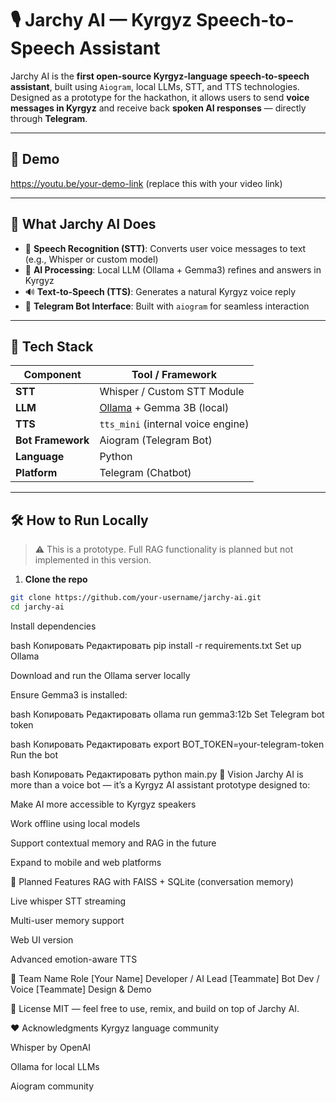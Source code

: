 # 🎙️ Jarchy AI — Kyrgyz Speech-to-Speech Assistant

Jarchy AI is the **first open-source Kyrgyz-language speech-to-speech assistant**, built using `Aiogram`, local LLMs, STT, and TTS technologies. Designed as a prototype for the hackathon, it allows users to send **voice messages in Kyrgyz** and receive back **spoken AI responses** — directly through **Telegram**.

---

## 🚀 Demo

https://youtu.be/your-demo-link (replace this with your video link)

---

## 🧠 What Jarchy AI Does

- 🎤 **Speech Recognition (STT)**: Converts user voice messages to text (e.g., Whisper or custom model)
- 🤖 **AI Processing**: Local LLM (Ollama + Gemma3) refines and answers in Kyrgyz
- 🔊 **Text-to-Speech (TTS)**: Generates a natural Kyrgyz voice reply
- 💬 **Telegram Bot Interface**: Built with `aiogram` for seamless interaction

---

## 🧩 Tech Stack

| Component        | Tool / Framework            |
|------------------|-----------------------------|
| **STT**          | Whisper / Custom STT Module |
| **LLM**          | [Ollama](https://ollama.ai/) + Gemma 3B (local) |
| **TTS**          | `tts_mini` (internal voice engine) |
| **Bot Framework**| Aiogram (Telegram Bot)      |
| **Language**     | Python                      |
| **Platform**     | Telegram (Chatbot)          |

---

## 🛠 How to Run Locally

> ⚠️ This is a prototype. Full RAG functionality is planned but not implemented in this version.

1. **Clone the repo**
```bash
git clone https://github.com/your-username/jarchy-ai.git
cd jarchy-ai
```

Install dependencies

bash
Копировать
Редактировать
pip install -r requirements.txt
Set up Ollama

Download and run the Ollama server locally

Ensure Gemma3 is installed:

bash
Копировать
Редактировать
ollama run gemma3:12b
Set Telegram bot token

bash
Копировать
Редактировать
export BOT_TOKEN=your-telegram-token
Run the bot

bash
Копировать
Редактировать
python main.py
🎯 Vision
Jarchy AI is more than a voice bot — it’s a Kyrgyz AI assistant prototype designed to:

Make AI more accessible to Kyrgyz speakers

Work offline using local models

Support contextual memory and RAG in the future

Expand to mobile and web platforms

🧪 Planned Features
 RAG with FAISS + SQLite (conversation memory)

 Live whisper STT streaming

 Multi-user memory support

 Web UI version

 Advanced emotion-aware TTS

👥 Team
Name	Role
[Your Name]	Developer / AI Lead
[Teammate]	Bot Dev / Voice
[Teammate]	Design & Demo

📜 License
MIT — feel free to use, remix, and build on top of Jarchy AI.

❤️ Acknowledgments
Kyrgyz language community

Whisper by OpenAI

Ollama for local LLMs

Aiogram community
